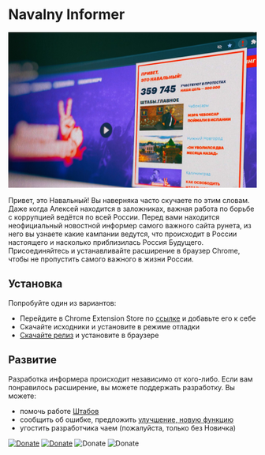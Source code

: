 # Navalny Informer

![Cover](https://raw.githubusercontent.com/drugz/navalny_informer/main/Screenshot%205.jpg)

Привет, это Навальный! Вы наверняка часто скучаете по этим словам. Даже когда Алексей находится в заложниках, важная работа по борьбе с коррупцией ведётся по всей России. Перед вами находится неофициальный новостной информер самого важного сайта рунета, из него вы узнаете какие кампании ведутся, что происходит в России настоящего и насколько приблизилась Россия Будущего. Присоединяйтесь и устанавливайте расширение в браузер Chrome, чтобы не пропустить самого важного в жизни России.

## Установка
Попробуйте один из вариантов:
- Перейдите в Chrome Extension Store по [ссылке](https://chrome.google.com/webstore/detail/hi-navalny-informer/mhahffdhjmmcllffihkedicnjicpfopg) и добавьте его к себе 
- Скачайте исходники и установите в режиме отладки
- [Скачайте релиз](https://github.com/drugz/navalny_informer/releases/) и установите в браузере

## Развитие

Разработка информера происходит независимо от кого-либо. Если вам понравилось расширение, вы можете поддержать разработку.
Вы можете:
- помочь работе [Штабов](https://shtab.navalny.com)
- сообщить об ошибке, предложить [улучшение, новую функцию](https://github.com/drugz/navalny_informer/issues) 
- угостить разработчика чаем (пожалуйста, только без Новичка)

[![Donate](https://img.shields.io/badge/Donate-PayPal_|_Visa_|_MasterCard-green)](https://paypal.me/okorzhanov?locale.x=ru_RU) [![Donate](https://img.shields.io/badge/Donate-YooMoney-orange)](https://yoomoney.ru/to/410011137878625) ![Donate](https://img.shields.io/badge/Bitcoin-3PhMsCC1zLcneoGvDCQeqtGDkNAMZDrgvy-yellow) ![Donate](https://img.shields.io/badge/ETH-0x775Bf07D19BaA549e8D9F2477C7bff8de0A047E9-blue)